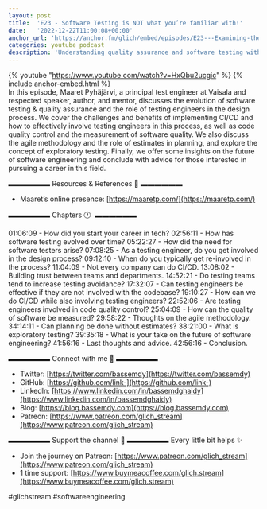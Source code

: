 ```yaml
---
layout: post
title:  'E23 - Software Testing is NOT what you’re familiar with!'
date:   '2022-12-22T11:00:08+00:00'
anchor_url: 'https://anchor.fm/glich/embed/episodes/E23---Examining-the-nuances-of-Software-Testing-e1sfqf3'
categories: youtube podcast
description: 'Understanding quality assurance and software testing with Maaret Pyhäjärvi'
---
```

{% youtube  "https://www.youtube.com/watch?v=HxQbu2ucgic" %}
{% include anchor-embed.html %}
<br />
In this episode, Maaret Pyhäjärvi, a principal test engineer at Vaisala and respected speaker, author, and mentor, discusses the evolution of software testing &amp; quality assurance and the role of testing engineers in the design process. We cover the challenges and benefits of implementing CI/CD and how to effectively involve testing engineers in this process, as well as code quality control and the measurement of software quality. We also discuss the agile methodology and the role of estimates in planning, and explore the concept of exploratory testing. Finally, we offer some insights on the future of software engineering and conclude with advice for those interested in pursuing a career in this field.

▬▬▬▬▬▬ Resources &amp; References 📕 ▬▬▬▬▬▬

- Maaret’s online presence: [https://maaretp.com/](https://maaretp.com/)

▬▬▬▬▬▬ Chapters 🕐  ▬▬▬▬▬▬

01:06:09 - How did you start your career in tech?
02:56:11 - How has software testing evolved over time?
05:22:27 - How did the need for software testers arise?
07:08:25 - As a testing engineer, do you get involved in the design process?
09:12:10 - When do you typically get re-involved in the process?
11:04:09 - Not every company can do CI/CD.
13:08:02 - Building trust between teams and departments.
14:52:21 - Do testing teams tend to increase testing avoidance?
17:32:07 - Can testing engineers be effective if they are not involved with the codebase?
19:10:27 - How can we do CI/CD while also involving testing engineers?
22:52:06 - Are testing engineers involved in code quality control?
25:04:09 - How can the quality of software be measured?
29:58:22 - Thoughts on the agile methodology.
34:14:11 - Can planning be done without estimates?
38:21:00 - What is exploratory testing?
39:35:18 - What is your take on the future of software engineering?
41:56:16 - Last thoughts and advice.
42:56:16 - Conclusion.

▬▬▬▬▬▬ Connect with me 👋 ▬▬▬▬▬▬

- Twitter: [https://twitter.com/bassemdy](https://twitter.com/bassemdy)
- GitHub: [https://github.com/link-](https://github.com/link-)
- LinkedIn: [https://www.linkedin.com/in/bassemdghaidy](https://www.linkedin.com/in/bassemdghaidy)
- Blog: [https://blog.bassemdy.com](https://blog.bassemdy.com)
- Patreon: [https://www.patreon.com/glich_stream](https://www.patreon.com/glich_stream)

▬▬▬▬▬▬ Support the channel 💜 ▬▬▬▬▬▬
Every little bit helps ✨
- Join the journey on Patreon: [https://www.patreon.com/glich_stream](https://www.patreon.com/glich_stream)
- 1 time support: [https://www.buymeacoffee.com/glich.stream](https://www.buymeacoffee.com/glich.stream)

#glichstream #softwareengineering
